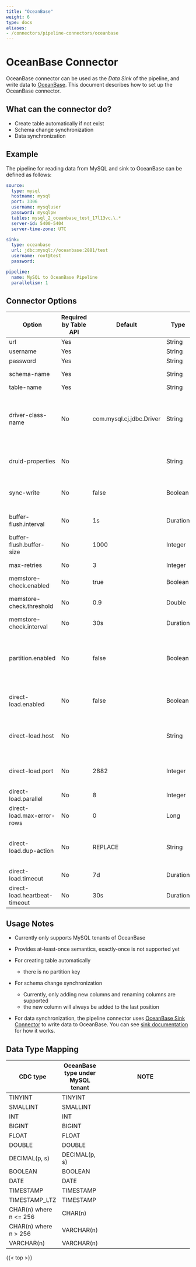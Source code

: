 ```yaml
---
title: "OceanBase"
weight: 6
type: docs
aliases:
- /connectors/pipeline-connectors/oceanbase
---
```

<!--
Licensed to the Apache Software Foundation (ASF) under one
or more contributor license agreements.  See the NOTICE file
distributed with this work for additional information
regarding copyright ownership.  The ASF licenses this file
to you under the Apache License, Version 2.0 (the
"License"); you may not use this file except in compliance
with the License.  You may obtain a copy of the License at

  http://www.apache.org/licenses/LICENSE-2.0

Unless required by applicable law or agreed to in writing,
software distributed under the License is distributed on an
"AS IS" BASIS, WITHOUT WARRANTIES OR CONDITIONS OF ANY
KIND, either express or implied.  See the License for the
specific language governing permissions and limitations
under the License.
-->

# OceanBase Connector

OceanBase connector can be used as the *Data Sink* of the pipeline, and write data to [OceanBase](https://github.com/oceanbase/oceanbase). This document describes how to set up the OceanBase connector.

## What can the connector do?
* Create table automatically if not exist
* Schema change synchronization
* Data synchronization

## Example

The pipeline for reading data from MySQL and sink to OceanBase can be defined as follows:

```yaml
source:
  type: mysql
  hostname: mysql
  port: 3306
  username: mysqluser
  password: mysqlpw
  tables: mysql_2_oceanbase_test_17l13vc.\.*
  server-id: 5400-5404
  server-time-zone: UTC

sink:
  type: oceanbase
  url: jdbc:mysql://oceanbase:2881/test
  username: root@test
  password:

pipeline:
  name: MySQL to OceanBase Pipeline
  parallelism: 1
```

## Connector Options

<div class="highlight">
<table class="colwidths-auto docutils">
    <thead>
      <tr>
        <th>Option</th>
        <th>Required by Table API</th>
        <th>Default</th>
        <th>Type</th>
        <th>Description</th>
      </tr>
    </thead>
    <tbody>
    <tr>
      <td>url</td>
      <td>Yes</td>
      <td></td>
      <td>String</td>
      <td>JDBC url.</td>
    </tr>
    <tr>
      <td>username</td>
      <td>Yes</td>
      <td></td>
      <td>String</td>
      <td>The username.</td>
    </tr>
    <tr>
      <td>password</td>
      <td>Yes</td>
      <td></td>
      <td>String</td>
      <td>The password.</td>
    </tr>
    <tr>
      <td>schema-name</td>
      <td>Yes</td>
      <td></td>
      <td>String</td>
      <td>The schema name or database name.</td>
    </tr>
    <tr>
      <td>table-name</td>
      <td>Yes</td>
      <td></td>
      <td>String</td>
      <td>The table name.</td>
    </tr>
    <tr>
      <td>driver-class-name</td>
      <td>No</td>
      <td>com.mysql.cj.jdbc.Driver</td>
      <td>String</td>
      <td>The driver class name, use 'com.mysql.cj.jdbc.Driver' by default. If other value is set, you need to introduce the driver manually.</td>
    </tr>
    <tr>
      <td>druid-properties</td>
      <td>No</td>
      <td></td>
      <td>String</td>
      <td>Druid connection pool properties, multiple values are separated by semicolons.</td>
    </tr>
    <tr>
      <td>sync-write</td>
      <td>No</td>
      <td>false</td>
      <td>Boolean</td>
      <td>Whether to write data synchronously, will not use buffer if it's set to 'true'.</td>
    </tr>
    <tr>
      <td>buffer-flush.interval</td>
      <td>No</td>
      <td>1s</td>
      <td>Duration</td>
      <td>Buffer flush interval. Set '0' to disable scheduled flushing.</td>
    </tr>
    <tr>
      <td>buffer-flush.buffer-size</td>
      <td>No</td>
      <td>1000</td>
      <td>Integer</td>
      <td>Buffer size.</td>
    </tr>
    <tr>
      <td>max-retries</td>
      <td>No</td>
      <td>3</td>
      <td>Integer</td>
      <td>Max retry times on failure.</td>
    </tr>
    <tr>
      <td>memstore-check.enabled</td>
      <td>No</td>
      <td>true</td>
      <td>Boolean</td>
      <td>Whether enable memstore check.</td>
    </tr>
    <tr>
      <td>memstore-check.threshold</td>
      <td>No</td>
      <td>0.9</td>
      <td>Double</td>
      <td>Memstore usage threshold ratio relative to the limit value.</td>
    </tr>
    <tr>
      <td>memstore-check.interval</td>
      <td>No</td>
      <td>30s</td>
      <td>Duration</td>
      <td>Memstore check interval.</td>
    </tr>
    <tr>
      <td>partition.enabled</td>
      <td>No</td>
      <td>false</td>
      <td>Boolean</td>
      <td>Whether to enable partition calculation and flush records by partitions. Only works when 'sync-write' and 'direct-load.enabled' are 'false'.</td>
    </tr>
    <tr>
        <td>direct-load.enabled</td>
        <td>No</td>
        <td>false</td>
        <td>Boolean</td>
        <td>Whether to enable direct load. Note that direct load task requires the sink parallelism to be 1.</td>
    </tr>
    <tr>
        <td>direct-load.host</td>
        <td>No</td>
        <td></td>
        <td>String</td>
        <td>The hostname or IP address used in direct load task. Required when 'direct-load.enabled' is true.</td>
    </tr>
    <tr>
        <td>direct-load.port</td>
        <td>No</td>
        <td>2882</td>
        <td>Integer</td>
        <td>The rpc port used in direct load task. Required when 'direct-load.enabled' is true.</td>
    </tr>
    <tr>
        <td>direct-load.parallel</td>
        <td>No</td>
        <td>8</td>
        <td>Integer</td>
        <td>Parallelism of direct load task.</td>
    </tr>
    <tr>
        <td>direct-load.max-error-rows</td>
        <td>No</td>
        <td>0</td>
        <td>Long</td>
        <td>Maximum tolerable number of error rows of direct load task.</td>
    </tr>
    <tr>
        <td>direct-load.dup-action</td>
        <td>No</td>
        <td>REPLACE</td>
        <td>String</td>
        <td>Action when there is duplicated record of direct load task. Can be 'STOP_ON_DUP', 'REPLACE' or 'IGNORE'.</td>
    </tr>
    <tr>
        <td>direct-load.timeout</td>
        <td>No</td>
        <td>7d</td>
        <td>Duration</td>
        <td>Timeout for direct load task.</td>
    </tr>
    <tr>
        <td>direct-load.heartbeat-timeout</td>
        <td>No</td>
        <td>30s</td>
        <td>Duration</td>
        <td>Client heartbeat timeout in direct load task.</td>
    </tr>
</tbody>
</table>
</div>

## Usage Notes

* Currently only supports MySQL tenants of OceanBase

* Provides at-least-once semantics, exactly-once is not supported yet

* For creating table automatically
  * there is no partition key

* For schema change synchronization
  * Currently, only adding new columns and renaming columns are supported
  * the new column will always be added to the last position

* For data synchronization, the pipeline connector uses [OceanBase Sink Connector](https://github.com/oceanbase/flink-connector-oceanbase)
  to write data to OceanBase. You can see [sink documentation](https://github.com/oceanbase/flink-connector-oceanbase/blob/main/docs/sink/flink-connector-oceanbase.md)
  for how it works. 

## Data Type Mapping
<div class="wy-table-responsive">
<table class="colwidths-auto docutils">
    <thead>
      <tr>
        <th class="text-left">CDC type</th>
        <th class="text-left">OceanBase type under MySQL tenant</th>
        <th class="text-left" style="width:60%;">NOTE</th>
      </tr>
    </thead>
    <tbody>
    <tr>
      <td>TINYINT</td>
      <td>TINYINT</td>
      <td></td>
    </tr>
    <tr>
      <td>SMALLINT</td>
      <td>SMALLINT</td>
      <td></td>
    </tr>
    <tr>
      <td>INT</td>
      <td>INT</td>
      <td></td>
    </tr>
    <tr>
      <td>BIGINT</td>
      <td>BIGINT</td>
      <td></td>
    </tr>
    <tr>
      <td>FLOAT</td>
      <td>FLOAT</td>
      <td></td>
    </tr>
    <tr>
      <td>DOUBLE</td>
      <td>DOUBLE</td>
      <td></td>
    </tr>
    <tr>
      <td>DECIMAL(p, s)</td>
      <td>DECIMAL(p, s)</td>
      <td></td>
    </tr>
    <tr>
      <td>BOOLEAN</td>
      <td>BOOLEAN</td>
      <td></td>
    </tr>
    <tr>
      <td>DATE</td>
      <td>DATE</td>
      <td></td>
    </tr>
    <tr>
      <td>TIMESTAMP</td>
      <td>TIMESTAMP</td>
      <td></td>
    </tr>
    <tr>
      <td>TIMESTAMP_LTZ</td>
      <td>TIMESTAMP</td>
      <td></td>
    </tr>
    <tr>
      <td>CHAR(n) where n <= 256</td>
      <td>CHAR(n)</td>
      <td></td>
    </tr>
    <tr>
      <td>CHAR(n) where n > 256</td>
      <td>VARCHAR(n)</td>
      <td></td>
    </tr>
    <tr>
      <td>VARCHAR(n)</td>
      <td>VARCHAR(n)</td>
      <td></td>
    </tr>
    </tbody>
</table>
</div>

{{< top >}}
